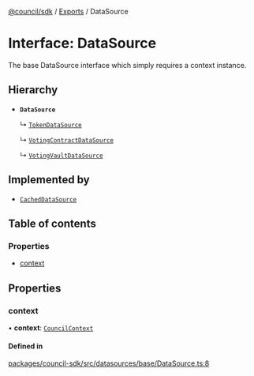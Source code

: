 [@council/sdk](../README.md) / [Exports](../modules.md) / DataSource

# Interface: DataSource

The base DataSource interface which simply requires a context instance.

## Hierarchy

- **`DataSource`**

  ↳ [`TokenDataSource`](TokenDataSource.md)

  ↳ [`VotingContractDataSource`](VotingContractDataSource.md)

  ↳ [`VotingVaultDataSource`](VotingVaultDataSource.md)

## Implemented by

- [`CachedDataSource`](../classes/CachedDataSource.md)

## Table of contents

### Properties

- [context](DataSource.md#context)

## Properties

### context

• **context**: [`CouncilContext`](../classes/CouncilContext.md)

#### Defined in

[packages/council-sdk/src/datasources/base/DataSource.ts:8](https://github.com/element-fi/council-monorepo/blob/8fd0879/packages/council-sdk/src/datasources/base/DataSource.ts#L8)
